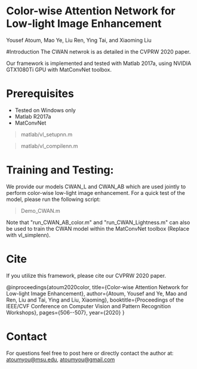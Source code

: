 # Color-wise Attention Network for Low-light Image Enhancement
Yousef Atoum, Mao Ye, Liu Ren, Ying Tai, and Xiaoming Liu

#Introduction
The CWAN netwrok is as detailed in the CVPRW 2020 paper. 

Our framework is implemented and tested with Matlab 2017a, using NVIDIA GTX1080Ti GPU with MatConvNet toolbox.

# Prerequisites
- Tested on Windows only
- Matlab R2017a
- MatConvNet 

> matlab/vl_setupnn.m

> matlab/vl_compilenn.m

# Training and Testing:
We provide our models CWAN_L and CWAN_AB which are used jointly to perform color-wise low-light image enhancement. For a quick test of the model, please run the following script:

> Demo_CWAN.m

Note that "run_CWAN_AB_color.m" and "run_CWAN_Lightness.m" can also be used to train the CWAN model within the MatConvNet toolbox (Replace with vl_simplenn).

# Cite
If you utilize this framework, please cite our CVPRW 2020 paper.

@inproceedings{atoum2020color,
  title={Color-wise Attention Network for Low-light Image Enhancement},
  author={Atoum, Yousef and Ye, Mao and Ren, Liu and Tai, Ying and Liu, Xiaoming},
  booktitle={Proceedings of the IEEE/CVF Conference on Computer Vision and Pattern Recognition Workshops},
  pages={506--507},
  year={2020}
}

# Contact
For questions feel free to post here or directly contact the author at: atoumyou@msu.edu, atoumyou@gmail.com

